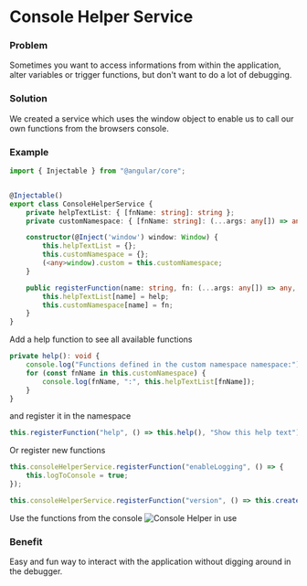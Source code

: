 # Console Helper Service

### Problem
Sometimes you want to access informations from within the application, alter variables or trigger functions, but don't want to do a lot of debugging.

### Solution
We created a service which uses the window object to enable us to call our own functions from the browsers console.

### Example
```typescript
import { Injectable } from "@angular/core";


@Injectable()
export class ConsoleHelperService {
    private helpTextList: { [fnName: string]: string };
    private customNamespace: { [fnName: string]: (...args: any[]) => any };

    constructor(@Inject('window') window: Window) {
        this.helpTextList = {};
        this.customNamespace = {};
        (<any>window).custom = this.customNamespace;
    }

    public registerFunction(name: string, fn: (...args: any[]) => any, help?: string): void {
        this.helpTextList[name] = help;
        this.customNamespace[name] = fn;
    }
}
```
Add a help function to see all available functions
```typescript
private help(): void {
    console.log("Functions defined in the custom namespace namespace:");
    for (const fnName in this.customNamespace) {
        console.log(fnName, ":", this.helpTextList[fnName]);
    }
}
```
and register it in the namespace
```typescript
this.registerFunction("help", () => this.help(), "Show this help text");
```
Or register new functions
```typescript
this.consoleHelperService.registerFunction("enableLogging", () => {
    this.logToConsole = true;
});
```
```typescript
this.consoleHelperService.registerFunction("version", () => this.createVersionInfo(), "Show version info");
```
Use the functions from the console
![Console Helper in use](./consolehelper.gif)

### Benefit
Easy and fun way to interact with the application without digging around in the debugger.
